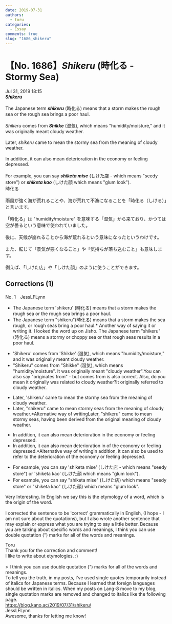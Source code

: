 ```yaml
---
date: 2019-07-31
authors:
  - toru
categories:
  - Essay
comments: true
slug: "1686_shikeru"
---
```


# 【No. 1686】<strong><em>Shikeru</em></strong> (時化る - Stormy Sea)
<div class="date">Jul 31, 2019 18:15</div>
<div id="post"><div id="body_show_ori">
<strong><em>Shikeru</em></strong><br/><br/>The Japanese term <strong><em>shikeru</em></strong> (時化る) means that a storm makes the rough sea or the rough sea brings a poor haul.<br/><br/><em>Shikeru</em> comes from <strong><em>Shikke</em></strong> (湿気), which means "humidity/moisture," and it was originally meant cloudy weather.<br/><br/>Later, <em>shikeru</em> came to mean the stormy sea from the meaning of cloudy weather.<br/><br/>In addition, it can also mean deterioration in the economy or feeling depressed.<br/><br/>For example, you can say <strong><em>shiketa mise</em></strong> (しけた店 - which means "seedy store") or <strong><em>shiketa kao</em></strong> (しけた顔 which means "glum look").
</div></div>

<!-- more -->

<div id="post_ja"><div id="body_show_mo">
時化る<br/><br/>雨風が強く海が荒れることや、海が荒れて不漁になることを「時化る（しける）」と言います。<br/><br/>「時化る」は "humidity/moisture" を意味する「湿気」から来ており、かつては空が曇るという意味で使われていました。<br/><br/>後に、天候が崩れることから海が荒れるという意味になったというわけです。<br/><br/>また、転じて「景気が悪くなること」や「気持ちが落ち込むこと」も意味します。<br/><br/>例えば、「しけた店」や「しけた顔」のように使うことができます。
</div></div>

## Corrections (1)
<div id="block"><div class="first_name"> No. 1　<span class="just_name">JessLFLynn</span></div><div id="block2">
<ul class="correction_field">
<li class="incorrect">The Japanese term 'shikeru' (時化る) means that a storm makes the rough sea or the rough sea brings a poor haul.</li>
<li class="corrected correct">
The Japanese term "shikeru"(時化る) means that a storm makes the sea <span class="f_blue">rough,</span> or rough seas bring a poor haul.<span class="f_blue">* Another way of saying it or writing it. I looked the word up on Jisho. </span><span class="f_blue"></span><span class="f_blue">The Japanese term "shikeru" (時化る) means a stormy or choppy sea or that rough seas results in a poor haul. </span>
</li>
</ul>
<ul class="correction_field">
<li class="incorrect">'Shikeru' comes from 'Shikke' (湿気), which means "humidity/moisture," and it was originally meant cloudy weather.</li>
<li class="corrected correct">
"Shikeru" comes from "Shikke" (湿気), which means <span class="f_blue">"</span>humidity/moisture<span class="f_blue">"</span>. It <span class="sline">was</span> originally meant <span class="f_blue">"</span>cloudy weather<span class="f_blue">"</span>.<span class="f_blue">You can also say "originates from" - but comes from is also correct. Also, do you mean it originally was related to cloudy weather?</span><span class="f_blue"></span><span class="f_blue">It originally referred to cloudy weather.</span>
</li>
</ul>
<ul class="correction_field">
<li class="incorrect">Later, 'shikeru' came to mean the stormy sea from the meaning of cloudy weather.</li>
<li class="corrected correct">
Later, "shikeru" came to mean stormy seas from the meaning of cloudy weather.<span class="f_blue">*Alternative way of writing</span><span class="f_blue">Later, "shikeru" came to mean stormy seas, having been derived from the original meaning of cloudy weather.</span>
</li>
</ul>
<ul class="correction_field">
<li class="incorrect">In addition, it can also mean deterioration in the economy or feeling depressed.</li>
<li class="corrected correct">
In addition, it can also mean deterioration <span class="sline">in</span><span class="f_blue"> of</span> the economy or feeling depressed.<span class="f_blue"></span><span class="f_blue">*Alternative way of writing</span><span class="f_blue">In addition, it can also be used to refer to the deterioration of the economy or feeling depressed.</span>
</li>
</ul>
<ul class="correction_field">
<li class="incorrect">For example, you can say 'shiketa mise' (しけた店 - which means "seedy store") or 'shiketa kao' (しけた顔 which means "glum look").</li>
<li class="corrected correct">
For example, you can say "shiketa mise" (しけた店) which means "seedy store" or "shiketa kao" (しけた顔) which means "glum look".
</li>
</ul>
<p class="comment_small">
 Very Interesting. In English we say this is the etymology of a word, which is the origin of the word.
 <br/>
 <br/>
 I corrected the sentence to be 'correct' grammatically in English, (I hope - I am not sure about the quotations), but I also wrote another sentence that may explain or express what you are trying to say a little better.  Because you are talking about specific words and meanings, I think you can use double quotation (") marks for all of the words and meanings.
</p>

</div><div class="name"><span class="just_name">Toru</span><br>
Thank you for the correction and comment!<br/>I like to write about etymologies. :)<br/><br/>&gt; I think you can use double quotation (") marks for all of the words and meanings.<br/>To tell you the truth, in my posts, I've used single quotes temporarily instead of italics for Japanese terms. Because I learned that foreign languages should be written in italics. When my posts on Lang-8 move to my blog, single quotation marks are removed and changed to italics like the following page.<br/><a href="https://blog.kano.ac/2019/07/31/shikeru/" target="_blank">https://blog.kano.ac/2019/07/31/shikeru/</a>
</div>
<div class="name"><span class="just_name">JessLFLynn</span><br>
Awesome, thanks for letting me know!<br/>
</div>
</div>
